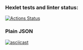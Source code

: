 ### Hexlet tests and linter status:
[![Actions Status](https://github.com/iaminthemiddleofnowhere/php-project-lvl2/workflows/hexlet-check/badge.svg)](https://github.com/iaminthemiddleofnowhere/php-project-lvl2/actions)

### Plain JSON
[![asciicast](https://asciinema.org/a/HB9AcqPi5tZZj0GRNhMrIfWvn.svg)](https://asciinema.org/a/HB9AcqPi5tZZj0GRNhMrIfWvn)
